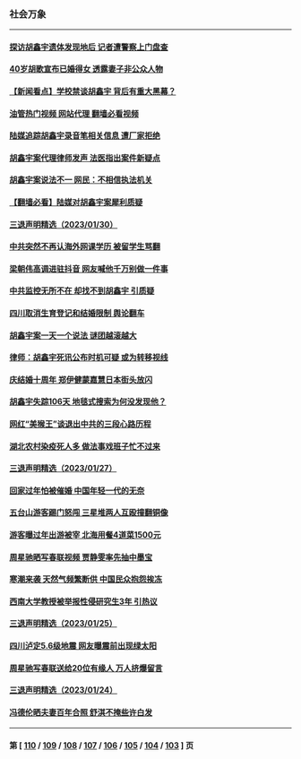 ### 社会万象
---
#### [探访胡鑫宇遗体发现地后 记者遭警察上门盘查](../../pages/ncid282/n13919618.md?02010845) 
#### [40岁胡歌宣布已婚得女 透露妻子非公众人物](../../pages/ncid282/n13919533.md?02010845) 
#### [【新闻看点】学校禁谈胡鑫宇 背后有重大黑幕？](../../pages/ncid282/n13919052.md?02010845) 
#### [油管热门视频 网站代理 翻墙必看视频](http://138.2.39.72:81/youtube.html?epic-marker?02010845)
#### [陆媒追踪胡鑫宇录音笔相关信息 遭厂家拒绝](../../pages/ncid282/n13919314.md?02010845) 
#### [胡鑫宇案代理律师发声 法医指出案件新疑点](../../pages/ncid282/n13919202.md?02010845) 
#### [胡鑫宇案说法不一 网民：不相信执法机关](../../pages/ncid282/n13919110.md?02010845) 
#### [【翻墙必看】陆媒对胡鑫宇案犀利质疑](../../pages/ncid282/n13919083.md?02010845) 
#### [三退声明精选（2023/01/30）](../../pages/ncid282/n13919192.md?02010845) 
#### [中共突然不再认海外网课学历 被留学生骂翻](../../pages/ncid282/n13918983.md?02010845) 
#### [梁朝伟高调进驻抖音 网友喊他千万别做一件事](../../pages/ncid282/n13918977.md?02010845) 
#### [中共监控无所不在 却找不到胡鑫宇 引质疑](../../pages/ncid282/n13918891.md?02010845) 
#### [四川取消生育登记和结婚限制 舆论翻车](../../pages/ncid282/n13918697.md?02010845) 
#### [胡鑫宇案一天一个说法 谜团越滚越大](../../pages/ncid282/n13918373.md?02010845) 
#### [律师：胡鑫宇死讯公布时机可疑 或为转移视线](../../pages/ncid282/n13918567.md?02010845) 
#### [庆结婚十周年 郑伊健蒙嘉慧日本街头放闪](../../pages/ncid282/n13917417.md?02010845) 
#### [胡鑫宇失踪106天 地毯式搜索为何没发现他？](../../pages/ncid282/n13918042.md?02010845) 
#### [网红“美猴王”谈退出中共的三段心路历程](../../pages/ncid282/n13917706.md?02010845) 
#### [湖北农村染疫死人多 做法事戏班子忙不过来](../../pages/ncid282/n13917348.md?02010845) 
#### [三退声明精选（2023/01/27）](../../pages/ncid282/n13916999.md?02010845) 
#### [回家过年怕被催婚 中国年轻一代的无奈](../../pages/ncid282/n13916898.md?02010845) 
#### [五台山游客踢门怒闯 三星堆两人互殴撞翻铜像](../../pages/ncid282/n13916683.md?02010845) 
#### [游客曝过年出游被宰 北海用餐4道菜1500元](../../pages/ncid282/n13916367.md?02010845) 
#### [周星驰晒写春联视频 贾静雯率先抽中墨宝](../../pages/ncid282/n13916305.md?02010845) 
#### [寒潮来袭 天然气频繁断供 中国民众抱怨挨冻](../../pages/ncid282/n13916037.md?02010845) 
#### [西南大学教授被举报性侵研究生3年 引热议](../../pages/ncid282/n13915747.md?02010845) 
#### [三退声明精选（2023/01/25）](../../pages/ncid282/n13915699.md?02010845) 
#### [四川泸定5.6级地震 网友曝震前出现绿太阳](../../pages/ncid282/n13915590.md?02010845) 
#### [周星驰写春联送给20位有缘人 万人挤爆留言](../../pages/ncid282/n13914908.md?02010845) 
#### [三退声明精选（2023/01/24）](../../pages/ncid282/n13914995.md?02010845) 
#### [冯德伦晒夫妻百年合照 舒淇不掩些许白发](../../pages/ncid282/n13914872.md?02010845) 

---
#### 第 [ [110](./110.md?02010845) / [109](./109.md?02010845) / [108](./108.md?02010845) / [107](./107.md?02010845) / [106](./106.md?02010845) / [105](./105.md?02010845) / [104](./104.md?02010845) / [103](./103.md?02010845) ] 页
